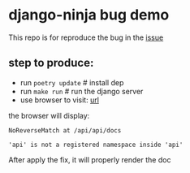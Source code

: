 # django-ninja bug demo

This repo is for reproduce the bug in the [issue](https://github.com/vitalik/django-ninja/pull/57)

## step to produce:

* run `poetry update` # install dep
* run `make run` # run the django server
* use browser to visit: [url](http://127.0.0.1:8000/api/api/docs)

the browser will display:

```text
NoReverseMatch at /api/api/docs

'api' is not a registered namespace inside 'api'
```

After apply the fix, it will properly render the doc

